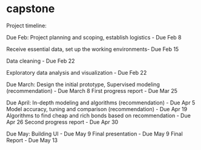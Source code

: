 # capstone

Project timeline:

Due Feb:
Project planning and scoping, establish logistics - Due Feb 8

Receive essential data, set up the working environments- Due Feb 15

Data cleaning - Due Feb 22

Exploratory data analysis and visualization - Due Feb 22

Due March:
Design the initial prototype, Supervised modeling (recommendation) - Due March 8
First progress report - Due Mar 25

Due April:
In-depth modeling and algorithms (recommendation) - Due Apr 5
Model accuracy, tuning and comparison (recommendation) - Due Apr 19
Algorithms to find cheap and rich bonds based on recommendation - Due Apr 26
Second progress report - Due Apr 30

Due May:
Building UI - Due May 9
Final presentation - Due May 9
Final Report - Due May 13
